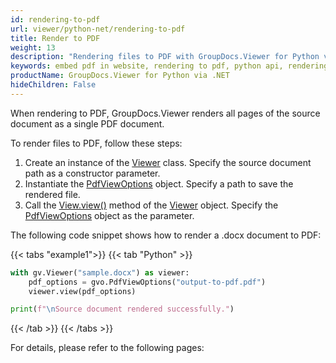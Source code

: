 ```yaml
---
id: rendering-to-pdf
url: viewer/python-net/rendering-to-pdf
title: Render to PDF
weight: 13
description: "Rendering files to PDF with GroupDocs.Viewer for Python via .NET. It means that you can embed PDF in websites or applications by using this .NET API"
keywords: embed pdf in website, rendering to pdf, python api, rendering pdf
productName: GroupDocs.Viewer for Python via .NET
hideChildren: False
---  
```

When rendering to PDF, GroupDocs.Viewer renders all pages of the source document as a single PDF document.

To render files to PDF, follow these steps:

1. Create an instance of the [Viewer](#) class. Specify the source document path as a constructor parameter.
2. Instantiate the [PdfViewOptions](#) object. Specify a path to save the rendered file.
3. Call the [View.view()](#) method of the [Viewer](#) object. Specify the [PdfViewOptions](#) object as the parameter.

The following code snippet shows how to render a .docx document to PDF:

{{< tabs "example1">}}
{{< tab "Python" >}}
```python
with gv.Viewer("sample.docx") as viewer:
    pdf_options = gvo.PdfViewOptions("output-to-pdf.pdf")
    viewer.view(pdf_options)

print(f"\nSource document rendered successfully.")
```
{{< /tab >}}
{{< /tabs >}}

For details, please refer to the following pages:
